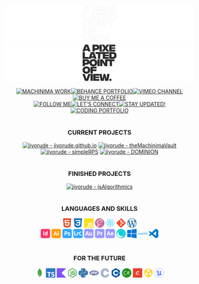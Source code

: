 ![GitHub-Mark-Light](src/appovdarknew.png#gh-dark-mode-only)![GitHub-Mark-Dark](src/appovlightnew.png#gh-light-mode-only)<br>

<div id="shields" align="center" display="inline" width="300px">
<a href="https://www.youtube.com/@apixelatedpointofview" target="_blank"><img src="https://img.shields.io/badge/MACHINIMA_WORK-131313?style=for-the-badge&logo=youtube&logoColor=fafafa" alt="MACHINIMA WORK"></a><a href="https://www.behance.net/APPOV" target="_blank"><img src="https://img.shields.io/badge/BEHANCE_PORTFOLIO-131313?style=for-the-badge&logo=behance&logoColor=fafafa" alt="BEHANCE PORTFOLIO"></a><a href="https://www.vimeo.com/apixelatedpointofview" target="_blank"><img src="https://img.shields.io/badge/VIMEO_CHANNEL-131313?style=for-the-badge&logo=vimeo&logoColor=fafafa" alt="VIMEO CHANNEL"></a><a href="https://www.buymeacoffee.com/appovfilm" target="_blank"><img src="https://img.shields.io/badge/BUY_ME_A_COFFEE-131313?style=for-the-badge&logo=buy+me+a+coffee&logoColor=fafafa" alt="BUY ME A COFFEE"></a><br>
<a href="https://www.instagram.com/appovfilm" target="_blank"><img src="https://img.shields.io/badge/FOLLOW_ME-131313?style=for-the-badge&logo=instagram&logoColor=fafafa" alt="FOLLOW ME"></a><a href="https://www.linkedin.com/in/apixelatedpointofview" target="_blank"><img src="https://img.shields.io/badge/LET'S_CONNECT-131313?style=for-the-badge&logo=linkedin&logoColor=fafafa" alt="LET'S CONNECT"></a><a href="https://apixelatedpointofview.blogspot.com" target="_blank"><img src="https://img.shields.io/badge/STAY_UPDATED!-131313?style=for-the-badge&logo=blogger&logoColor=fafafa" alt="STAY UPDATED!"></a><a href="https://jiyorude.github.io/" target="_blank"><img src="https://img.shields.io/badge/CODING_PORTFOLIO-131313?style=for-the-badge&logo=github&logoColor=fafafa" alt="CODING PORTFOLIO"></a>
</div>
<br>

<h3 align="center">CURRENT PROJECTS</h3>
<div id="projects" align="center" display="block" margin="10px">
<a href="https://github.com/jiyorude/jiyorude.github.io" title="Go to GitHub repo" target="_blank"><img src="https://img.shields.io/static/v1?label=jiyorude&message=jiyorude.github.io&color=d25735&logo=github" alt="jiyorude - jiyorude.github.io"></a>
<a href="https://github.com/jiyorude/theMachinimaVault"title="Go to GitHub repo" target="_blank"><img src="https://img.shields.io/static/v1?label=jiyorude&message=theMachinimaVault&color=f1afa8&logo=github" alt="jiyorude - theMachinimaVault"></a>
<a href="https://github.com/jiyorude/simpleRPS" title="Go to GitHub repo" target="_blank"><img src="https://img.shields.io/static/v1?label=jiyorude&message=simpleRPS&color=ffe500&logo=github" alt="jiyorude - simpleRPS"></a>
<a href="https://github.com/jiyorude/DOMINION" title="Go to GitHub repo" target="_blank"><img src="https://img.shields.io/static/v1?label=jiyorude&message=DOMINION&color=a21c11&logo=github" alt="jiyorude - DOMINION"></a>
</div><br>

<h3 align="center">FINISHED PROJECTS</h3>
<div id="finished-projects" align="center" display="block" margin="10px">
<a href="https://github.com/jiyorude/jsAlgorithmics" title="Go to GitHub repo" target="_blank"><img src="https://img.shields.io/static/v1?label=jiyorude&message=jsAlgorithmics&color=fff600&logo=github" alt="jiyorude - jsAlgorithmics"></a>
</div><br>

<h3 align="center">LANGUAGES AND SKILLS</h3>
<div id="skills" align="center" display="inline" margin="10px">
<img width="25px" src="src/html.svg" alt="html logo">
<img width="25px" src="src/css.svg" alt="css logo">
<img width="25px" src="src/javascript.svg" alt="javascript logo">
<img width="25px" src="src/sass.svg" alt="sass logo">
<img width="25px" src="src/react.svg" alt="react logo">
<img width="25px" src="src/git.svg" alt="git logo">
<img width="25px" src="src/wordpress.svg" alt="wordpress logo"><br>
<img width="25px" src="src/indesign.svg" alt="indesign logo">
<img width="25px" src="src/ai.svg" alt="illustrator logo">
<img width="25px" src="src/photoshop.svg" alt="photoshop logo">
<img width="25px" src="src/lrc.svg" alt="Lightroom logo">
<img width="25px" src="src/au.svg" alt="audition logo">
<img width="25px" src="src/pr.svg" alt="premiere logo">
<img width="25px" src="src/ae.svg" alt="after effects logo">
<img width="25px" src="src/cinema4d.svg" alt="cinema4d logo">
<img width="25px" src="src/windows.svg" alt="Windows logo">
<img width="25px" src="src/mcos.svg" alt="MAC OS logo">
<img width="25px" src="src/vcs.svg" alt="visual studio code logo">
</div><br>

<h3 align="center">FOR THE FUTURE</h3>
<div id="futureSkills" align="center" display="inline" margin="10px">
<img width="25px" src="src/mongodb.svg" alt="mongo db logo">
<img width="25px" src="src/typescript.svg" alt="typescript logo">
<img width="25px" src="src/kotlin.svg" alt="kotlin logo">
<img width="25px" src="src/node.svg" alt="node JS logo">
<img width="25px" src="src/python.svg" alt="python logo">
<img width="25px" src="src/php.svg" alt="php logo">
<img width="25px" src="src/C.svg" alt="C logo">
<img width="25px" src="src/c++.svg" alt="C plus plus logo">
<img width="25px" src="src/csharp.svg" alt="C Sharp logo">
<img width="25px" src="src/craftcms.svg" alt="craft cms logo">
<img width="25px" src="src/unity.svg" alt="unity logo">
<img width="25px" src="src/unreal.svg" alt="unreal logo">
</div>
